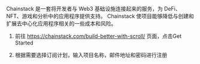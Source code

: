 Chainstack 是一套将开发者与 Web3 基础设施连接起来的服务，为 DeFi、NFT、游戏和分析中的应用程序提供支持。 Chainstack 使项目能够降低与创建和扩展去中心化应用程序相关的一些成本和风险。

1. 前往 https://chainstack.com/build-better-with-scroll/  页面，点击Get Started

2. 根据需要选择订阅计划，输入项目名称，邮件地址和密码进行注册